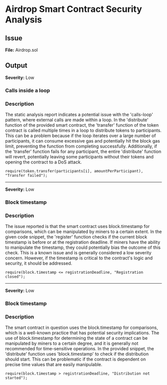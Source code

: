# Airdrop Smart Contract Security Analysis

## Issue
**File:** Airdrop.sol


## Output

**Severity:** Low  

### Calls inside a loop

### Description
The static analysis report indicates a potential issue with the 'calls-loop' pattern, where external calls are made within a loop. In the 'distribute' function of the provided smart contract, the 'transfer' function of the token contract is called multiple times in a loop to distribute tokens to participants. This can be a problem because if the loop iterates over a large number of participants, it can consume excessive gas and potentially hit the block gas limit, preventing the function from completing successfully. Additionally, if the 'transfer' function fails for any participant, the entire 'distribute' function will revert, potentially leaving some participants without their tokens and opening the contract to a DoS attack.


```solidity
require(token.transfer(participants[i], amountPerParticipant), "Transfer failed");
```

---

**Severity:** Low  

### Block timestamp

### Description
The issue reported is that the smart contract uses block.timestamp for comparisons, which can be manipulated by miners to a certain extent. In the given code snippet, the 'register' function checks if the current block timestamp is before or at the registration deadline. If miners have the ability to manipulate the timestamp, they could potentially bias the outcome of this check. This is a known issue and is generally considered a low severity concern. However, if the timestamp is critical to the contract's logic and security, it should be addressed.



```solidity
require(block.timestamp <= registrationDeadline, "Registration closed");
```

---

**Severity:** Low  

### Block timestamp

### Description
The smart contract in question uses the block.timestamp for comparisons, which is a well-known practice that has potential security implications. The use of block.timestamp for determining the state of a contract can be manipulated by miners to a certain degree, and it is generally not recommended for time-sensitive operations. In the provided snippet, the 'distribute' function uses 'block.timestamp' to check if the distribution should start. This can be problematic if the contract is dependent on precise time values that are easily manipulable.


```solidity
require(block.timestamp > registrationDeadline, "Distribution not started");
```
